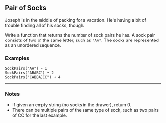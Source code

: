 ## Pair of Socks

Joseph is in the middle of packing for a vacation. He's having a bit of trouble finding all of his socks, though.

Write a function that returns the number of sock pairs he has. A sock pair consists of two of the same letter, such as `"AA"`. The socks are represented as an unordered sequence.

### Examples

```text
SockPairs("AA") ➞ 1
SockPairs("ABABC") ➞ 2
SockPairs("CABBACCC") ➞ 4
```

---

### Notes

- If given an empty string (no socks in the drawer), return 0.
- There can be multiple pairs of the same type of sock, such as two pairs of CC for the last example.